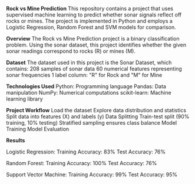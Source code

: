 **Rock vs Mine Prediction**
This repository contains a project that uses supervised machine learning to predict whether sonar signals reflect off rocks or mines. The project is implemented in Python and employs a Logistic Regression, Random Forest and SVM models for comparison.

**Overview**
The Rock vs Mine Prediction project is a binary classification problem. Using the sonar dataset, this project identifies whether the given sonar readings correspond to rocks (R) or mines (M).

**Dataset**
The dataset used in this project is the Sonar Dataset, which contains:
208 samples of sonar data
60 numerical features representing sonar frequencies
1 label column: "R" for Rock and "M" for Mine

**Technologies Used**
Python: Programming language
Pandas: Data manipulation
NumPy: Numerical computations
scikit-learn: Machine learning library

**Project Workflow**
Load the dataset
Explore data distribution and statistics
Split data into features (X) and labels (y)
Data Splitting
Train-test split (90% training, 10% testing)
Stratified sampling ensures class balance
Model Training
Model Evaluation


**Results**

Logistic Regression:
Training Accuracy: 83%
Test Accuracy: 76%

Random Forest:
Training Accuracy: 100%
Test Accuracy: 76%

Support Vector Machine:
Training Accuracy: 99%
Test Accuracy: 95%

